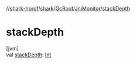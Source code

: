 //[shark-hprof](../../../../index.md)/[shark](../../index.md)/[GcRoot](../index.md)/[JniMonitor](index.md)/[stackDepth](stack-depth.md)

# stackDepth

[jvm]\
val [stackDepth](stack-depth.md): [Int](https://kotlinlang.org/api/latest/jvm/stdlib/kotlin/-int/index.html)
